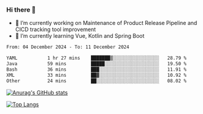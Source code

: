### Hi there 👋

- 🔭 I’m currently working on Maintenance of Product Release Pipeline and CICD tracking tool improvement
- 🌱 I’m currently learning Vue, Kotlin and Spring Boot

<!--START_SECTION:waka-->

```txt
From: 04 December 2024 - To: 11 December 2024

YAML           1 hr 27 mins    ███████▒░░░░░░░░░░░░░░░░░   28.79 %
Java           59 mins         █████░░░░░░░░░░░░░░░░░░░░   19.50 %
Bash           36 mins         ███░░░░░░░░░░░░░░░░░░░░░░   11.91 %
XML            33 mins         ██▓░░░░░░░░░░░░░░░░░░░░░░   10.92 %
Other          24 mins         ██░░░░░░░░░░░░░░░░░░░░░░░   08.02 %
```

<!--END_SECTION:waka-->

[![Anurag's GitHub stats](https://github-readme-stats.vercel.app/api?username=yunhao981&show_icons=true&theme=solarized-dark)](https://github.com/anuraghazra/github-readme-stats)

[![Top Langs](https://github-readme-stats.vercel.app/api/top-langs/?username=yunhao981&theme=solarized-dark&layout=compact)](https://github.com/anuraghazra/github-readme-stats)

<!--
**yunhao981/yunhao981** is a ✨ _special_ ✨ repository because its `README.md` (this file) appears on your GitHub profile.

Here are some ideas to get you started:

- 🔭 I’m currently working on Maintenance of Release Pipeline and CICD tracking tool improvement
- 🌱 I’m currently learning Vue, Kotlin and Spring Boot
- 👯 I’m looking to collaborate on ...
- 🤔 I’m looking for help with ...
- 💬 Ask me about ...
- 📫 How to reach me: ...
- 😄 Pronouns: ...
- ⚡ Fun fact: ...
-->


